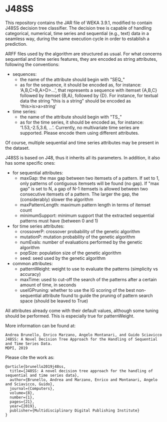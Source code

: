 # J48SS

This repository contains the JAR file of WEKA 3.9.1, modified to contain J48SS decision tree classifier.
The decision tree is capable of handling categorical, numerical, time series and sequential (e.g., text) data in a seamless way, during the same execution cycle in order to establish a prediction.

ARFF files used by the algorithm are structured as usual.
For what concerns sequential and time series features, they are encoded as string attributes, following the conventions:
 - sequences:
   - the name of the attribute should begin with "SEQ_"
   - as for the sequence, it should be encoded as, for instance: ‘A,B,C>B,A>D>…’, that represents a sequence with itemset {A,B,C} followed by itemset {B,A}, followed by {D}. For instance, for textual data the string "this is a string" should be encoded as 'this>is>a>string'
 - time series:
   - the name of the attribute should begin with "TS_"
   - as for the time series, it should be encoded as, for instance: ‘1.53,-2.5,3.6, …’. Currently, no multivariate time series are supported. Please encode them using different attributes.

Of course, multiple sequential and time series attributes may be present in the dataset.

J48SS is based on J48, thus it inherits all its parameters. In addition, it also has some specific ones:
  - for sequential attributes:
    - maxGap: the max gap between two itemsets of a pattern. If set to 1, only patterns of contiguous itemsets will be found (no gap). If "max gap" is set to N, a gap of N-1 itemsets is allowed between two consecutive itemsets of a pattern. The larger the gap, the (considerably) slower the algorithm
    - maxPatternLength: maximum pattern length in terms of itemset count
    - minimumSupport: minimum support that the extracted sequential patterns must have (between 0 and 1)
  - for time series attributes:
    - crossoverP: crossover probability of the genetic algorithm  
    - mutationP: mutation probability of the genetic algorithm 
    - numEvals: number of evaluations performed by the genetic algorithm
    - popSize: population size of the genetic algorithm  
    - seed: seed used by the genetic algorithm
  - common attributes:
    - patternWeight: weight to use to evaluate the patterns (simplicity vs accuracy)
    - maxTime: used to cut-off the search of the patterns after a certain amount of time, in seconds
    - useIGPruning: whether to use the IG scoring of the best non-sequential attribute found to guide the pruning of pattern search space (should be leaved to True)

All attributes already come with their default values, although some tuning should be performed. This is especially true for patternWeight.

More information can be found at:

```
Andrea Brunello, Enrico Marzano, Angelo Montanari, and Guido Sciavicco
J48SS: A Novel Decision Tree Approach for the Handling of Sequential and Time Series Data.
MDPI, 2019
```

Please cite the work as:

```
@article{brunello2019j48ss,
  title={J48SS: A novel decision tree approach for the handling of sequential and time series data},
  author={Brunello, Andrea and Marzano, Enrico and Montanari, Angelo and Sciavicco, Guido},
  journal={Computers},
  volume={8},
  number={1},
  pages={21},
  year={2019},
  publisher={Multidisciplinary Digital Publishing Institute}
}
```
